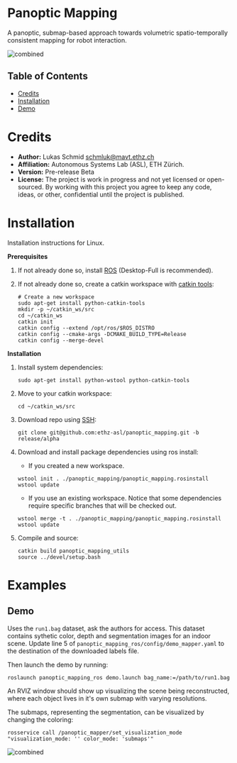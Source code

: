 # Panoptic Mapping
A panoptic, submap-based approach towards volumetric spatio-temporally consistent mapping for robot interaction.

![combined](https://user-images.githubusercontent.com/36043993/110769139-2ab26780-8258-11eb-8b7a-ed4f2e050ea4.png)

## Table of Contents
* [Credits](#Credits)
* [Installation](#Installation)
* [Demo](#Demo)

# Credits
* **Author:** Lukas Schmid <schmluk@mavt.ethz.ch>
* **Affiliation:** Autonomous Systems Lab (ASL), ETH Zürich.
* **Version:** Pre-release Beta
* **License:** The project is work in progress and not yet licensed or open-sourced. By working with this project you agree to keep any code, ideas, or other, confidential until the project is published.


# Installation
Installation instructions for Linux.

**Prerequisites**

1. If not already done so, install [ROS](http://wiki.ros.org/ROS/Installation) (Desktop-Full is recommended).

2. If not already done so, create a catkin workspace with [catkin tools](https://catkin-tools.readthedocs.io/en/latest/):
    ```shell script    
    # Create a new workspace
    sudo apt-get install python-catkin-tools
    mkdir -p ~/catkin_ws/src
    cd ~/catkin_ws
    catkin init
    catkin config --extend /opt/ros/$ROS_DISTRO
    catkin config --cmake-args -DCMAKE_BUILD_TYPE=Release
    catkin config --merge-devel
    ```

**Installation**

1. Install system dependencies:
    ```shell script
    sudo apt-get install python-wstool python-catkin-tools
    ```

2. Move to your catkin workspace:
    ```shell script
    cd ~/catkin_ws/src
    ```

3. Download repo using [SSH](https://docs.github.com/en/github/authenticating-to-github/connecting-to-github-with-ssh):
    ```shell script
    git clone git@github.com:ethz-asl/panoptic_mapping.git -b release/alpha
    ```

4. Download and install package dependencies using ros install:
    * If you created a new workspace.
    ```shell script
    wstool init . ./panoptic_mapping/panoptic_mapping.rosinstall
    wstool update
    ```

    * If you use an existing workspace. Notice that some dependencies require specific branches that will be checked out.
    ```shell script
    wstool merge -t . ./panoptic_mapping/panoptic_mapping.rosinstall
    wstool update
    ```

5. Compile and source:
    ```shell script
    catkin build panoptic_mapping_utils
    source ../devel/setup.bash
    ```

# Examples
## Demo
Uses the `run1.bag` dataset, ask the authors for access. This dataset contains sythetic color, depth and segmentation images for an indoor scene.
Update line 5 of `panoptic_mapping_ros/config/demo_mapper.yaml` to the destination of the downloaded labels file.

Then launch the demo by running: 
```
roslaunch panoptic_mapping_ros demo.launch bag_name:=/path/to/run1.bag
```

An RVIZ window should show up visualizing the scene being reconstructed, where each object lives in it's own submap with varying resolutions.

The submaps, representing the segmentation, can be visualized by changing the coloring:
```
rosservice call /panoptic_mapper/set_visualization_mode "visualization_mode: '' color_mode: 'submaps'" 
```
![combined](https://user-images.githubusercontent.com/36043993/110769139-2ab26780-8258-11eb-8b7a-ed4f2e050ea4.png)
